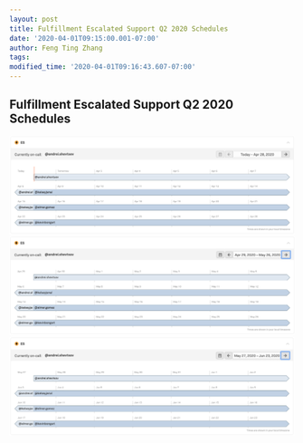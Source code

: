 ```yaml
---
layout: post
title: Fulfillment Escalated Support Q2 2020 Schedules
date: '2020-04-01T09:15:00.001-07:00'
author: Feng Ting Zhang
tags:
modified_time: '2020-04-01T09:16:43.607-07:00'
---
```


## Fulfillment Escalated Support Q2 2020 Schedules


![april](/img/escalated-support-q2-2020-april.png "april")
![may](/img/escalated-support-q2-2020-may.png "may")
![june](/img/escalated-support-q2-2020-june.png "june")

